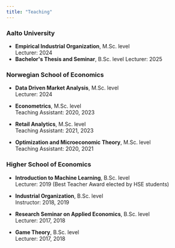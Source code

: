 ```yaml
---
title: "Teaching"
---
```


### Aalto University

- **Empirical Industrial Organization**, M.Sc. level  
  Lecturer: 2024
- **Bachelor's Thesis and Seminar**, B.Sc. level
  Lecturer: 2025

### Norwegian School of Economics

- **Data Driven Market Analysis**, M.Sc. level  
  Lecturer: 2024

- **Econometrics**, M.Sc. level  
  Teaching Assistant: 2020, 2023

- **Retail Analytics**, M.Sc. level  
  Teaching Assistant: 2021, 2023

- **Optimization and Microeconomic Theory**, M.Sc. level  
  Teaching Assistant: 2020, 2021

### Higher School of Economics

- **Introduction to Machine Learning**, B.Sc. level  
  Lecturer: 2019 (Best Teacher Award elected by HSE students)

- **Industrial Organization**, B.Sc. level  
  Instructor: 2018, 2019

- **Research Seminar on Applied Economics**, B.Sc. level  
  Lecturer: 2017, 2018

- **Game Theory**, B.Sc. level  
  Lecturer: 2017, 2018